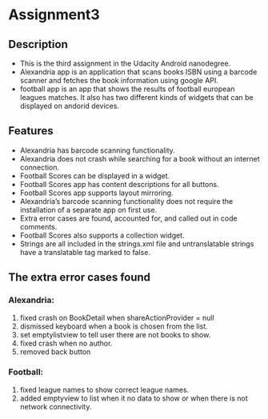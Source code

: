 # Assignment3
## Description
* This is the third assignment in the Udacity Android nanodegree. 
* Alexandria app is an application that scans books ISBN using a barcode scanner and fetches the book information using google API. 
* football app is an app that shows the results of football european leagues matches. It also has two different kinds of widgets that can be displayed on andorid devices.

## Features
* Alexandria has barcode scanning functionality.
* Alexandria does not crash while searching for a book without an internet connection.
* Football Scores can be displayed in a widget.
* Football Scores app has content descriptions for all buttons.
* Football Scores app supports layout mirroring.
* Alexandria’s barcode scanning functionality does not require the installation of a separate app on first use.
* Extra error cases are found, accounted for, and called out in code comments.
* Football Scores also supports a collection widget.
* Strings are all included in the strings.xml file and untranslatable strings have a translatable tag marked to false.

## The extra error cases found

### Alexandria:
1. fixed crash on BookDetail when shareActionProvider = null
2. dismissed keyboard when a book is chosen from the list.
3. set emptylistview to tell user there are not books to show.
4. fixed crash when no author.
5. removed back button

### Football:
1. fixed league names to show correct league names.
2. added emptyview to list when it no data to show or when there is not network connectivity.


